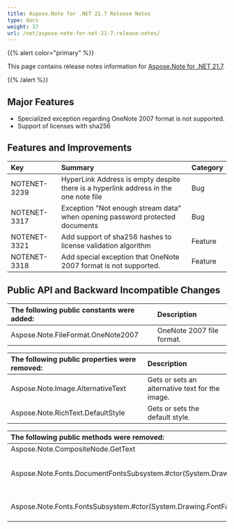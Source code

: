 ```yaml
---
title: Aspose.Note for .NET 21.7 Release Notes
type: docs
weight: 37
url: /net/aspose-note-for-net-21-7-release-notes/
---
```


{{% alert color="primary" %}} 

This page contains release notes information for [Aspose.Note for .NET 21.7](https://downloads.aspose.com/note/net/new-releases/aspose.note-for-.net-21.7/).

{{% /alert %}} 
## **Major Features**
- Specialized exception regarding OneNote 2007 format is not supported.
- Support of licenses with sha256
## **Features and Improvements**

|**Key**|**Summary**|**Category**|
| :- | :- | :- |
|NOTENET-3239|HyperLink Address is empty despite there is a hyperlink address in the one note file|Bug|
|NOTENET-3317|Exception "Not enough stream data" when opening password protected documents|Bug|
|NOTENET-3321|Add support of sha256 hashes to license validation algorithm|Feature|
|NOTENET-3318|Add special exception that OneNote 2007 format is not supported.|Feature|

## **Public API and Backward Incompatible Changes**

|**The following public constants were added:**|**Description**|
| :- | :- |
|Aspose.Note.FileFormat.OneNote2007|OneNote 2007 file format.|

|**The following public properties were removed:**|**Description**|
| :- | :- |
|Aspose.Note.Image.AlternativeText|Gets or sets an alternative text for the image.|
|Aspose.Note.RichText.DefaultStyle|Gets or sets the default style.|

|**The following public methods were removed:**|**Description**|
| :- | :- |
|Aspose.Note.CompositeNode.GetText|Get all text from the node.|
|Aspose.Note.Fonts.DocumentFontsSubsystem.#ctor(System.Drawing.FontFamily,System.Collections.Generic.Dictionary{System.String,System.String})|Initializes a new instance of the DocumentFontsSubsystem class.|
|Aspose.Note.Fonts.FontsSubsystem.#ctor(System.Drawing.FontFamily,System.Collections.Generic.Dictionary{System.String,System.String})|Initializes a new instance of the FontsSubsystem class. |
